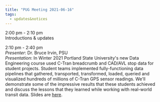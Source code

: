 ```yaml
---
title: "PUG Meeting 2021-06-16"
tags:
  - updates&notices
---
```


2:00 pm - 2:10 pm  
Introductions & updates  

2:10 pm - 2:40 pm  
_Presenter_: Dr. Bruce Irvin, PSU  
_Presentation_: In Winter 2021 Portland State University's new Data Engineering course used C-Tran breadcrumb and CAD/AVL stop data for student projects. Student teams implemented fully-functioning data pipelines that gathered, transported, transformed, loaded, queried and visualized hundreds of millions of C-Tran GPS sensor readings. We'll demonstrate some of the impressive results that these students achieved and discuss the lessons that they learned while working with real-world transit data. Slides are [here](https://github.com/adus/portal-documentation/blob/master/assets/pdfs/data-engineering-irvin.pdf).
